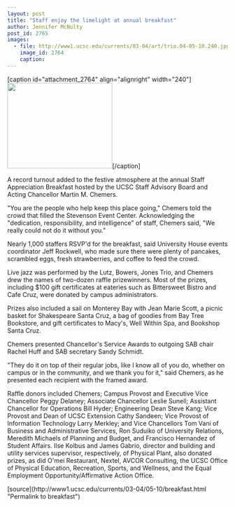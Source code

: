 ```yaml
---
layout: post
title: "Staff enjoy the limelight at annual breakfast"
author: Jennifer McNulty
post_id: 2765
images:
  - file: http://www1.ucsc.edu/currents/03-04/art/trio.04-05-10.240.jpg
    image_id: 2764
    caption: 
---
```


[caption id="attachment_2764" align="alignright" width="240"]<a href="http://localhost/mysite/wp-content/uploads/2004/05/trio.04-05-10.240.jpg"><img class="size-full wp-image-2764" src="http://localhost/mysite/wp-content/uploads/2004/05/trio.04-05-10.240.jpg" alt="" width="240" height="195" /></a>[/caption]
<p>
  A record turnout added to the festive atmosphere at the annual Staff Appreciation Breakfast hosted by the UCSC Staff Advisory Board and Acting Chancellor Martin M. Chemers.<br>
</p>
<p>
  "You are the people who help keep this place going," Chemers told the crowd that filled the Stevenson Event Center. Acknowledging the "dedication, responsibility, and intelligence" of staff, Chemers said, "We really could not do it without you."<br>
</p>
<p>
  Nearly 1,000 staffers RSVP'd for the breakfast, said University House events coordinator Jeff Rockwell, who made sure there were plenty of pancakes, scrambled eggs, fresh strawberries, and coffee to feed the crowd.<br>
</p>
<p>
  Live jazz was performed by the Lutz, Bowers, Jones Trio, and Chemers drew the names of two-dozen raffle prizewinners. Most of the prizes, including $100 gift certificates at eateries such as Bittersweet Bistro and Cafe Cruz, were donated by campus administrators.
</p>
<p>
  Prizes also included a sail on Monterey Bay with Jean Marie Scott, a picnic basket for Shakespeare Santa Cruz, a bag of goodies from Bay Tree Bookstore, and gift certificates to Macy's, Well Within Spa, and Bookshop Santa Cruz.<br>
</p>
<p>
  Chemers presented Chancellor's Service Awards to outgoing SAB chair Rachel Huff and SAB secretary Sandy Schmidt.<br>
</p>
<p>
  "They do it on top of their regular jobs, like I know all of you do, whether on campus or in the community, and we thank you for it," said Chemers, as he presented each recipient with the framed award.<br>
</p>
<p>
  Raffle donors included Chemers; Campus Provost and Executive Vice Chancellor Peggy Delaney; Associate Chancellor Leslie Sunell; Assistant Chancellor for Operations Bill Hyder; Engineering Dean Steve Kang; Vice Provost and Dean of UCSC Extension Cathy Sandeen; Vice Provost of Information Technology Larry Merkley; and Vice Chancellors Tom Vani of Business and Administrative Services, Ron Suduiko of University Relations, Meredith Michaels of Planning and Budget, and Francisco Hernandez of Student Affairs. Ilse Kolbus and James Gabrio, director and building and utility services supervisor, respectively, of Physical Plant, also donated prizes, as did O'mei Restaurant, Nextel, AVCOR Consulting, the UCSC Office of Physical Education, Recreation, Sports, and Wellness, and the Equal Employment Opportunity/Affirmative Action Office.<br>
</p>
[source](http://www1.ucsc.edu/currents/03-04/05-10/breakfast.html "Permalink to breakfast")
